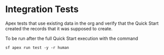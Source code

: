 # Integration Tests

Apex tests that use existing data in the org and verify that the Quick Start created the records that it was supposed to create.

To be run after the full Quick Start execution with the command

```
sf apex run test -y -r human
```
